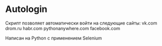 # Autologin
Скрипт позволяет автоматически войти на следующие сайты:
vk.com drom.ru habr.com pythonanywhere.com facebook.com

Написан на Python с применением Selenium
